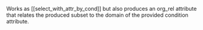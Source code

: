 Works as [[select_with_attr_by_cond]] but also produces an org_rel attribute that relates the produced subset to the domain of the provided condition attribute.